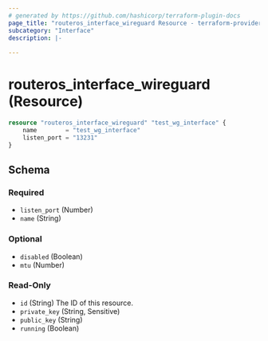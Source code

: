 ```yaml
---
# generated by https://github.com/hashicorp/terraform-plugin-docs
page_title: "routeros_interface_wireguard Resource - terraform-provider-routeros"
subcategory: "Interface"
description: |-
  
---
```


# routeros_interface_wireguard (Resource)


```terraform
resource "routeros_interface_wireguard" "test_wg_interface" {
    name        = "test_wg_interface"
    listen_port = "13231"
}
```


<!-- schema generated by tfplugindocs -->
## Schema

### Required

- `listen_port` (Number)
- `name` (String)

### Optional

- `disabled` (Boolean)
- `mtu` (Number)

### Read-Only

- `id` (String) The ID of this resource.
- `private_key` (String, Sensitive)
- `public_key` (String)
- `running` (Boolean)



